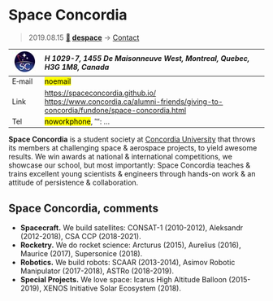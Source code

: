 # Space Concordia
> 2019.08.15 **[🚀](../index/index.md) [despace](index.md)** → [Contact](contact.md)

|[![](f/contact/s/space_concordia_logo1_thumb.jpg)](f/contact/s/space_concordia_logo1.png)|*H 1029-7, 1455 De Maisonneuve West, Montreal, Quebec, H3G 1M8, Canada*|
|:--|:--|
|E‑mail| <mark>noemail</mark> |
|Link| <https://spaceconcordia.github.io/><br> <https://www.concordia.ca/alumni-friends/giving-to-concordia/fundone/space-concordia.html> |
|Tel| <mark>noworkphone</mark>, ℻: … |

**Space Concordia** is a student society at [Concordia University](zz_concordia_univ.md) that throws its members at challenging space & aerospace projects, to yield awesome results. We win awards at national & international competitions, we showcase our school, but most importantly: Space Concordia teaches & trains excellent young scientists & engineers through hands-on work & an attitude of persistence & collaboration.


<p style="page-break-after:always"> </p>

## Space Concordia, comments

   - **Spacecraft.** We build satellites: CONSAT-1 (2010-2012), Aleksandr (2012-2018), CSA CCP (2018-2021).
   - **Rocketry.** We do rocket science: Arcturus (2015), Aurelius (2016), Maurice (2017), Supersonice (2018).
   - **Robotics.** We build robots: SCAAR (2013-2014), Asimov Robotic Manipulator (2017-2018), ASTRo (2018-2019).
   - **Special Projects.** We love space: Icarus High Altitude Balloon (2015-2019), XENOS Initiative Solar Ecosystem (2018).



